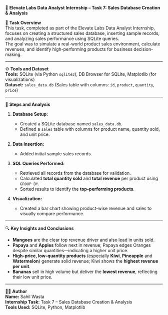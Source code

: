 📂 **Elevate Labs Data Analyst Internship – Task 7: Sales Database Creation & Analysis**

📌 **Task Overview**  
This task, completed as part of the Elevate Labs Data Analyst Internship, focuses on creating a structured sales database, inserting sample records, and analyzing sales performance using SQLite queries.  
The goal was to simulate a real-world product sales environment, calculate revenues, and identify high-performing products for business decision-making.

---

⚙️ **Tools and Dataset**  
**Tools:** SQLite (via Python `sqlite3`), DB Browser for SQLite, Matplotlib (for visualizations)  
**Dataset:** `sales_data.db` (Sales table with columns: `id`, `product`, `quantity`, `price`)

---

📝 **Steps and Analysis**  

1. **Database Setup:**  
   - Created a SQLite database named `sales_data.db`.  
   - Defined a `sales` table with columns for product name, quantity sold, and unit price.  

2. **Data Insertion:**  
   - Added initial sample sales records.   

3. **SQL Queries Performed:**  
   - Retrieved all records from the database for validation.  
   - Calculated **total quantity sold** and **total revenue** per product using `GROUP BY`.  
   - Sorted results to identify the **top-performing products**.  

4. **Visualization:**  
   - Created a bar chart showing product-wise revenue and sales to visually compare performance.  

---

🔍 **Key Insights and Conclusions**  
- **Mangoes** are the clear top revenue driver and also lead in units sold.
- **Papaya** and **Apples** follow next in revenue; Papaya edges Oranges despite similar quantities—indicating a higher unit price.
- **High-price, low-quantity products** (especially **Kiwi**, **Pineapple** and **Watermelon**) generate solid revenue; Kiwi shows the **highest revenue per unit**.
- **Bananas** sell in high volume but deliver the **lowest revenue**, reflecting their low unit price.
  
---

🙋‍♂️ **Author**  
**Name:** Sahil Wasta  
**Internship Task:** Task 7 – Sales Database Creation & Analysis  
**Tools Used:** SQLite, Python, Matplotlib  
